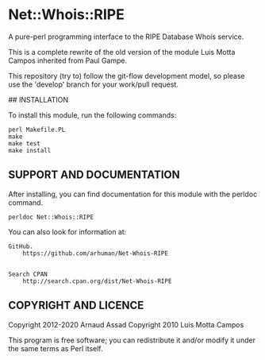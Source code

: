 # Net::Whois::RIPE

A pure-perl programming interface to the RIPE Database Whois service.

This is a complete rewrite of the old version of the module Luis Motta Campos inherited from
Paul Gampe. 

This repository (try to) follow the git-flow development model, so please use the 'develop' branch
for your work/pull request.

## INSTALLATION

To install this module, run the following commands:

	perl Makefile.PL
	make
	make test
	make install

## SUPPORT AND DOCUMENTATION

After installing, you can find documentation for this module with the
perldoc command.

    perldoc Net::Whois::RIPE

You can also look for information at:

    GitHub.
        https://github.com/arhuman/Net-Whois-RIPE


    Search CPAN
        http://search.cpan.org/dist/Net-Whois-RIPE

## COPYRIGHT AND LICENCE

Copyright 2012-2020 Arnaud Assad
Copyright 2010 Luis Motta Campos

This program is free software; you can redistribute it and/or modify it
under the same terms as Perl itself.

